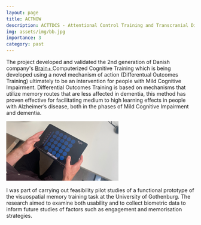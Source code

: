 ```yaml
---
layout: page
title: ACTNOW 
description: ACTTDCS - Attentional Control Training and Transcranial Direct Current Stimulation to Treat Dementia 
img: assets/img/bb.jpg
importance: 3
category: past
---
```


The project developed and validated the 2nd generation of Danish company's <a href="https://www.brain-plus.com/">Brain+ </a> Computerized Cognitive Training which is being developed using a novel mechanism of action (Differentual Outcomes Training) ultimately to be an intervention for people with Mild Cognitive Impairment. Differential Outcomes Training is based on mechanisms that utilize memory routes that are less affected in dementia, this method has proven effective for facilitating medium to high learning effects in people with Alzheimer’s disease, both in the phases of Mild Cognitive Impairment and dementia. 

<img src="/assets/img/9.jpg" alt="image" width="300" height="auto">


I was part of carrying out feasibility pilot studies of a functional prototype of the visuospatial memory training task at the University of Gothenburg. The research aimed to examine both usability and to collect biometric data to inform future studies of factors such as engagement and memorisation strategies. 

